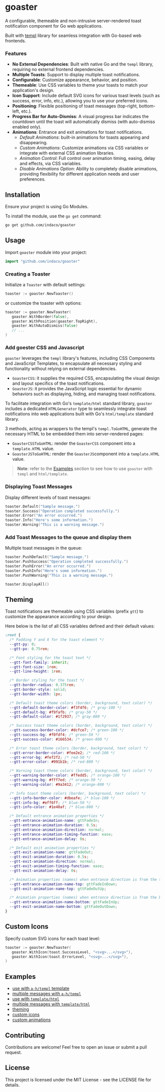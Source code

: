 # goaster

A configurable, themeable and non-intrusive server-rendered toast notification component for Go web applications.

Built with [templ](https://github.com/a-h/templ) library for seamless integration with Go-based web frontends.

### Features

- **No External Dependencies**: Built with native Go and the `templ` library, requiring no external frontend dependencies.
- **Multiple Toasts**: Support to display multiple toast notifications.
- **Configurable**: Customize appearance, behavior, and position.
- **Themeable**: Use CSS variables to theme your toasts to match your application's design.
- **Icon Support**: Include default SVG icons for various toast levels (such as success, error, info, etc.), allowing you to use your preferred icons.
- **Positioning**: Flexible positioning of toast messages (top-right, bottom-left, etc.).
- **Progress Bar for Auto-Dismiss**: A visual progress bar indicates the countdown until the toast will automatically dismiss (with auto-dismiss enabled only).
- **Animations**: Entrance and exit animations for toast notifications.
  - _Default Animations_: built-in animations for toasts appearing and disappearing.
  - _Custom Animations_: Customize animations via CSS variables or integrate with external CSS animation libraries.
  - _Animation Control_: Full control over animation timing, easing, delay and effects, via CSS variables.
  - _Disable Animations Option_: Ability to completely disable animations, providing flexibility for different application needs and user preferences.

## Installation

Ensure your project is using Go Modules.

To install the module, use the `go get` command:

```sh
go get github.com/indaco/goaster
```

## Usage

Import `goaster` module into your project:

```go
import "github.com/indaco/goaster"
```

### Creating a Toaster

Initialize a `Toaster` with default settings:

```go
toaster := goaster.NewToaster()
```

or customize the toaster with options:

```go
toaster := goaster.NewToaster(
   goaster.WithBorder(false), 
   goaster.WithPosition(goaster.TopRight), 
   goaster.WithAutoDismiss(false)
   // ...
)
```

### Add goester CSS and Javascript

`goaster` leverages the `templ` library's features, including CSS Components and JavaScript Templates, to encapsulate all necessary styling and functionality without relying on external dependencies.

- `GoasterCSS`: it supplies the required CSS, encapsulating the visual design and layout specifics of the toast notifications.
- `GoasterJS`: it provides the JavaScript logic essential for dynamic behaviors such as displaying, hiding, and managing toast notifications.

To facilitate integration with Go's `template/html` standard library, `goaster` includes a dedicated `HTMLGenerator` type to seamlessly integrate toast notifications into web applications built with Go's `html/template` standard library. 

3 methods, acting as wrappers to the templ's `templ.ToGoHTML`, generate the necessary HTML to be embedded them into server-rendered pages:

- `GoasterCSSToGoHTML`: render the `GoasterCSS` component into a `template.HTML` value.
- `GoasterJSToGoHTML`: render the `GoasterJS`component into a `template.HTML` value.

> **Note**: refer to the [Examples](#examples) section to see how to use `goaster` with `templ` and `html/template`.

### Displaying Toast Messages
 
Display different levels of toast messages:

```go
toaster.Default("Sample message.")
toaster.Success("Operation completed successfully.")
toaster.Error("An error occurred.")
toaster.Info("Here's some information.")
toaster.Warning("This is a warning message.")
```

### Add Toast Messages to the queue and display them

Multiple toast messages in the queue:

```go
toaster.PushDefault("Sample message.")
toaster.PushSuccess("Operation completed successfully.")
toaster.PushError("An error occurred.")
toaster.PushInfo("Here's some information.")
toaster.PushWarning("This is a warning message.")

toaster.DisplayAll()
```

## Theming

Toast notifications are themeable using CSS variables (prefix `gtt`) to customize the appearance according to your design.

Here below is the list of all CSS variables defined and their default values:

```css
:root {
  /* Padding Y and X for the toast element */
  --gtt-py: 0;
  --gtt-px: 0.75rem;

  /* Font styling for the toast text */
  --gtt-font-family: inherit;
  --gtt-font-size: 1rem;
  --gtt-line-height: 1rem;

  /* Border styling for the toast */
  --gtt-border-radius: 0.375rem;
  --gtt-border-style: solid;
  --gtt-border-width: 1px;

  /* Default toast theme colors (border, background, text color) */
  --gtt-default-border-color: #f3f4f6; /* gray-100 */
  --gtt-default-bg: #f9fafb; /* gray-50 */
  --gtt-default-color: #1f2937; /* gray-800 */

  /* Success toast theme colors (border, background, text color) */
  --gtt-success-border-color: #dcfce7; /* green-100 */
  --gtt-success-bg: #f0fdf4; /* green-50 */
  --gtt-success-color: #166534; /* green-800 */

  /* Error toast theme colors (border, background, text color) */
  --gtt-error-border-color: #fee2e2; /* red-100 */
  --gtt-error-bg: #fef2f2; /* red-50 */
  --gtt-error-color: #991b1b; /* red-800 */

  /* Warning toast theme colors (border, background, text color) */
  --gtt-warning-border-color: #ffedd5; /* orange-100 */
  --gtt-warning-bg: #fff7ed; /* orange-50 */
  --gtt-warning-color: #9a3412; /* orange-800 */

  /* Info toast theme colors (border, background, text color) */
  --gtt-info-border-color: #dbeafe; /* blue-100 */
  --gtt-info-bg: #eff6ff; /* blue-50 */
  --gtt-info-color: #1e40af; /* blue-800 */

  /* Default entrance animation properties */
  --gtt-entrance-animation-name: gttFadeIn;
  --gtt-entrance-animation-duration: 0.5s;
  --gtt-entrance-animation-direction: normal;
  --gtt-entrance-animation-timing-function: ease;
  --gtt-entrance-animation-delay: 0s;

  /* Default exit animation properties */
  --gtt-exit-animation-name: gttFadeOut;
  --gtt-exit-animation-duration: 0.5s;
  --gtt-exit-animation-direction: normal;
  --gtt-exit-animation-timing-function: ease;
  --gtt-exit-animation-delay: 0s;

  /* Animation properties (names) when entrance direction is from the top */
  --gtt-entrance-animation-name-top: gttFadeInDown;
  --gtt-exit-animation-name-top: gttFadeOutUp;

  /* Animation properties (names) when entrance direction is from the bottom */
  --gtt-entrance-animation-name-bottom: gttFadeInUp;
  --gtt-exit-animation-name-bottom: gttFadeOutDown;
}
```

## Custom Icons

Specify custom SVG icons for each toast level:

```go
toaster := goaster.NewToaster(
   goaster.WithIcon(toast.SuccessLevel, "<svg>...</svg>"),
   goaster.WithIcon(toast.ErrorLevel, "<svg>...</svg>"),
)
```

## Examples

- [use with `a-h/templ` template](_examples/a-h-templ-single-toast)
- [multiple messages with `a-h/templ`](_examples/a-h-templ-multiple-toasts)
- [use with `template/html`](_examples/go-html-template-single-toast)
- [multiple  messages with `template/html`](_examples/go-html-template-multiple-toasts)
- [theming](_examples/theming)
- [custom icons](_examples/custom-icons)
- [custom animations](_examples/custom-animations)

## Contributing

Contributions are welcome! Feel free to open an issue or submit a pull request.

## License

This project is licensed under the MIT License - see the LICENSE file for details.
